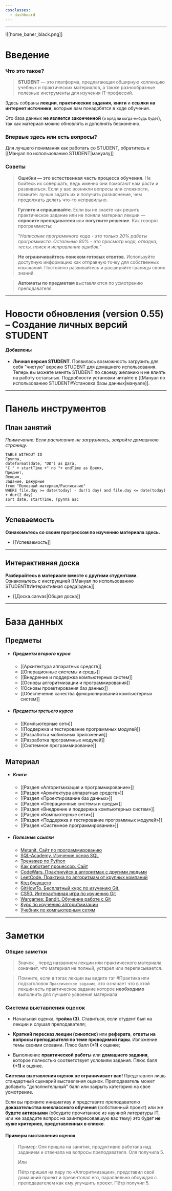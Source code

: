 ```yaml
---
cssclasses:
  - dashboard
---
```

---

![[home_baner_black.png]]
# Введение

### Что это такое?

> **STUDENT** — это платформа, предлагающая обширную коллекцию учебных и практических материалов, а также разнообразные полезные инструменты для изучения IT-профессий. 

Здесь собраны **лекции**, **практические задания**, **книги** и **ссылки на интернет источники**, которые вам понадобятся в ходе обучения.

Это база данных **не является законченной** (<small>и вряд ли когда-нибудь будет</small>), так как материал можно обновлять и дополнять бесконечно.
### Впервые здесь или есть вопросы?

Для лучшего понимания как работать со STUDENT, обратитесь к [[Мануал по использованию STUDENT|мануалу]]

### Советы

> **Ошибки — это естественная часть процесса обучения**. Не бойтесь их совершать, ведь именно они помогают нам расти и развиваться. Если у вас возникли вопросы или сложности, помните: лучше задать их и получить разъяснение, чем продолжать делать что-то неправильно.

> **Гуглите и спрашивайте**. Если вы не знаете как решить практическое задание или не поняли материал лекции — **спросите преподавателя** или **погуглите решение**. Как говорят программисты: 
> 
> "*Написание программного кода - это только 20% работы программиста. Остальные 80% - это просмотр кода, отладка, тесты, поиск и исправление ошибок."*

> **Не ограничивайтесь поиском готовых ответов.** Используйте доступную информацию как отправную точку для собственных изысканий. Постоянно развивайтесь и расширяйте границы своих знаний.

> **Автоматы по предметам** выставляются по усмотрению преподавателя.

---
# Новости обновления (version 0.55) – Создание личных версий STUDENT

#### Добавлены
- **Личная версия STUDENT**. Появилась возможность загрузить для себя "чистую" версию STUDENT для домашнего использования. Теперь вы можете менять STUDENT по своему желанию и не влиять на работу остальных. Подробности установки читайте в [[Мануал по использованию STUDENT#Установка базы данных|мануале]].

---
# Панель инструментов
## План занятий

*Примечание: Если расписание не загрузилось, закройте домашнюю страницу.*

```dataview
TABLE WITHOUT ID
Группа,
dateformat(date, "DD") as Дата,
"C " + startTime +" по "+ endTime as Время,
Предмет,
Лекция, 
Задание, Дежурные
from "Полезный материал/Расписание"
WHERE file.day >= date(today) - dur(1 day) and file.day <= date(today) + dur(2 day)
sort date, startTime, Группа asc
```

---
## Успеваемость

**Ознакомьтесь со своим прогрессом по изучению материала здесь.**

- [[Успеваемость]]

---
## Интерактивная доска

**Разбирайтесь в материале вместе с другими студентами**. Ознакомьтесь с инструкцией [[Мануал по использованию STUDENT#Интерактивная среда|здесь]]

- [[Доска.canvas|Общая доска]]

---
# База данных

## Предметы

- ##### Предметы второго курса
	- [[Архитектура аппаратных средств]]
	- [[Операционные системы и среды]]
	- [[Внедрение и поддержка компьютерных систем]]
	- [[Основы алгоритмизации и программирования]]
	- [[Основы проектирования баз данных]]
	- [[Обеспечение качества функционирования компьютерных систем]]

- ##### Предметы третьего курса
	- [[Компьютерные сети]]
	- [[Поддержка и тестирование программных модулей]]
	- [[Разработка мобильных приложений]]
	- [[Разработка программных модулей]]
	- [[Системное программирование]]

## Материал

- ##### Книги
	- [[Раздел «Алгоритмизация и программирование»]]
	- [[Раздел «Архитектура аппаратных средств»]]
	- [[Раздел «Проектирование баз данных»]]
	- [[Раздел «Операционные системы и среды»]]
	- [[Раздел «Внедрение и поддержка компьютерных систем»]]
	- [[Раздел «Компьютерные сети»]]
	- [[Раздел «Поддержка и тестирование программных модулей»]]
	- [[Раздел «Системное программирование»]]

- ##### Полезные ссылки
	- [Metanit. Сайт по программированию](https://metanit.com/python/)
	- [SQL-Academy. Изучение основ SQL](https://sql-academy.org/ru)
	- [Тренажер по Python](https://pythontutor.ru/)
	- [Как работает процессор. Сайт](http://www.simplecpu.com/Binary.html)
	- [CodeWars. Практикуйся в алгоритмах с другими людьми](https://www.codewars.com/)
	- [LeetCode. Практика по алгоритмам от крупных компаний](https://leetcode.com/)
	- [Код будущего](https://start.1t.ru/c/index.html?amp&amp)
	- [GitHowTo. Бесплатный курс по изучению Git.](https://githowto.com/ru/setup)
	- [CS50. Интерактивная игра по изучению Git](https://cs50.harvard.edu/x/2024/)
	- [Wargames: Bandit. Обучение работе с Git](https://overthewire.org/wargames/bandit/)
	- [Курс по изучению алгоритмизации](https://www.khanacademy.org/computing/computer-science/algorithms)
	- [Учебник по компьютерным сетям](https://www.geeksforgeeks.org/computer-network-tutorials/?ref=shm)

---
# Заметки

### Общие заметки

> Значок `_` перед названием лекции или практического материала означает, что материал не полный, устарел или переписывается.

> Помните, если в тэгах лекции вы видите тэг #Практика или подзаголовок `Практическое задание`, это означает что в этой лекции есть практическое задание которое **необходимо** выполнить для лучшего усвоения материала.

### Система выставления оценок

- Начальная оценка, **тройка (3)**. Ставиться, если студент был на лекции и слушал преподавателя;

- **Краткий пересказ лекции (синопсис)** или **реферата**, **ответы на вопросы преподавателя по теме проводимой пары**. Изложение темы своими словами.  Плюс балл **(+1)** к оценке;

- Выполнение **практической работы** или **домашнего задания**, которое полностью соответствует условиям задания. Плюс балл **(+1)** к оценке.

**Система выставления оценок не ограничивает вас!** Представлен лишь стандартный сценарий выставления оценок. Преподаватель может добавить "дополнительный" балл или закрыть категорию на свое усмотрение.

Если вы проявите инициативу и представите преподавателю **доказательства внеклассного обучения** (собственный проект) или же **будете активными** (обсудите прочитанное из научной литературы IT, или же зададите вопрос на заинтересовавшую вас тему) это будет **не хуже критериев, представленных в списке**.

#### Примеры выставления оценок

> Пример: Оля пришла на занятия, продуктивно работала над заданием и отвечала на вопросы преподавателя. Оля получила 5.
> 
> Или
> 
> Пётр пришел на пару по «Алгоритмизации», представил свой домашний проект и презентовал его, параллельно обсуждая с преподавателем как ему улучшить проект. Пётр получил 5.
